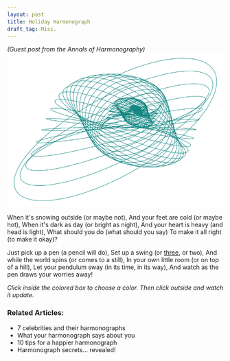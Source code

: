 ```yaml
---
layout: post
title: Holiday Harmonograph
draft_tag: Misc.
---
```

*(Guest post from the Annals of Harmonography)*
![#138783](/images/harmonograph.png)

When it's snowing outside (or maybe not),
And your feet are cold (or maybe hot),
When it's dark as day (or bright as night),
And your heart is heavy (and head is light),
What should you do (what should you say)
To make it all right (to make it okay)?

Just pick up a pen (a pencil will do),
Set up a swing (or [three](http://www.karlsims.com/harmonograph/), or two),
And while the world spins (or comes to a still),
In your own little room (or on top of a hill),
Let your pendulum sway (in its time, in its way),
And watch as the pen draws your worries away!

*Click inside the colored box to choose a color. Then click outside and watch it update.*

<div class="auto">
  <script type="text/x-sage">
d = 0.05
c = 0.05
p = -0.15
k = 0.05
@interact
def _(u=color_selector(default=(.5,.7,.5), label = 'Color:')):
    x(t) = (sin(t*2*pi) + sin((1-c + u[2]*c*2)*t*2*pi) + p*pi)*exp(-d*t)
    y(t) = (sin((1-c+ u[0]*c*2)*t*2*pi + k*u[1]*pi) + cos((1-c + u[2]*c*2)*t*2*pi) + p*pi)*exp(-d*t)
    
    parametric_plot((x(t),y(t)),(t,0,100),color = u, axes= False, plot_points = 3000).show()
  </script>
</div>

### Related Articles:

- 7 celebrities and their harmonographs
- What your harmonograph says about you
- 10 tips for a happier harmonograph
- Harmonograph secrets... revealed!
